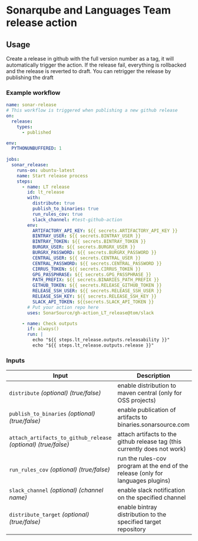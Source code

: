# Sonarqube and Languages Team release action

## Usage

Create a release in github with the full version number as a tag, it will automatically trigger the action.
If the release fail, everything is rollbacked and the release is reverted to draft.
You can retrigger the release by publishing the draft

### Example workflow

```yaml
name: sonar-release
# This workflow is triggered when publishing a new github release
on: 
  release:
    types:
      - published

env:
  PYTHONUNBUFFERED: 1
  
jobs:
  sonar_release:
    runs-on: ubuntu-latest
    name: Start release process
    steps:
      - name: LT release
        id: lt_release
        with:
          distribute: true
          publish_to_binaries: true
          run_rules_cov: true
          slack_channel: #test-github-action
        env:
          ARTIFACTORY_API_KEY: ${{ secrets.ARTIFACTORY_API_KEY }}
          BINTRAY_USER: ${{ secrets.BINTRAY_USER }}
          BINTRAY_TOKEN: ${{ secrets.BINTRAY_TOKEN }}
          BURGRX_USER: ${{ secrets.BURGRX_USER }}
          BURGRX_PASSWORD: ${{ secrets.BURGRX_PASSWORD }}
          CENTRAL_USER: ${{ secrets.CENTRAL_USER }}
          CENTRAL_PASSWORD: ${{ secrets.CENTRAL_PASSWORD }}
          CIRRUS_TOKEN: ${{ secrets.CIRRUS_TOKEN }}
          GPG_PASSPHRASE: ${{ secrets.GPG_PASSPHRASE }}
          PATH_PREFIX: ${{ secrets.BINARIES_PATH_PREFIX }}
          GITHUB_TOKEN: ${{ secrets.RELEASE_GITHUB_TOKEN }}
          RELEASE_SSH_USER: ${{ secrets.RELEASE_SSH_USER }}
          RELEASE_SSH_KEY: ${{ secrets.RELEASE_SSH_KEY }}
          SLACK_API_TOKEN: ${{secrets.SLACK_API_TOKEN }}  
        # Put your action repo here
        uses: SonarSource/gh-action_LT_release@tom/slack

      - name: Check outputs
        if: always()
        run: |
          echo "${{ steps.lt_release.outputs.releasability }}"
          echo "${{ steps.lt_release.outputs.release }}"
```

### Inputs

| Input                                             | Description                                        |
|------------------------------------------------------|-----------------------------------------------|
| `distribute` _(optional)_ _(true/false)_ | enable distribution to maven central (only for OSS projects) |
| `publish_to_binaries` _(optional)_  _(true/false)_| enable publication of artifacts to binaries.sonarsource.com  |
| `attach_artifacts_to_github_release` _(optional)_ _(true/false)_| attach artifacts to the github release tag (this currently does not work)|
| `run_rules_cov` _(optional)_ _(true/false)_| run the rules-cov program at the end of the release (only for languages plugins) |
| `slack_channel` _(optional)_ _(channel name)_| enable slack notification on the specified channel  |
| `distribute_target` _(optional)_ _(true/false)_| enable bintray distribution to the specified target repository |



